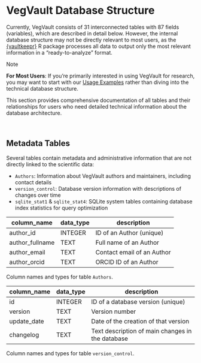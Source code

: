 

# VegVault Database Structure

Currently, <span class="vegvault">VegVault</span> consists of 31
interconnected tables with 87 fields (variables), which are described in
detail below. However, the internal <span class="database">database
structure</span> may not be directly relevant to most users, as the
[{vaultkeepr}](https://bit.ly/vaultkeepr) R package processes all data
to output only the most relevant information in a
“<span class="data-processing">ready-to-analyze</span>” format.

> [!NOTE]
>
> **For Most Users**: If you’re primarily interested in using
> <span class="vegvault">VegVault</span> for research, you may want to
> start with our [Usage Examples](.\website/database_examples.qmd)
> rather than diving into the technical <span class="database">database
> structure</span>.

This section provides comprehensive documentation of all tables and
their relationships for users who need detailed technical information
about the <span class="database">database architecture</span>.

<br>

## Metadata Tables

Several tables contain <span class="database">metadata</span> and
administrative information that are not directly linked to the
scientific data:

- `Authors`: Information about <span class="vegvault">VegVault</span>
  authors and maintainers, including contact details
- `version_control`: <span class="database">Database version
  information</span> with descriptions of changes over time
- `sqlite_stat1` & `sqlite_stat4`: <span class="database">SQLite system
  tables</span> containing <span class="database">database index
  statistics</span> for query optimization

| column_name     | data_type | description                |
|-----------------|-----------|----------------------------|
| author_id       | INTEGER   | ID of an Author (unique)   |
| author_fullname | TEXT      | Full name of an Author     |
| author_email    | TEXT      | Contact email of an Author |
| author_orcid    | TEXT      | ORCID ID of an Author      |

Column names and types for table `Authors`.

| column_name | data_type | description                                      |
|-------------|-----------|--------------------------------------------------|
| id          | INTEGER   | ID of a database version (unique)                |
| version     | TEXT      | Version number                                   |
| update_date | TEXT      | Date of the creation of that version             |
| changelog   | TEXT      | Text description of main changes in the database |

Column names and types for table `version_control`.

<br>
